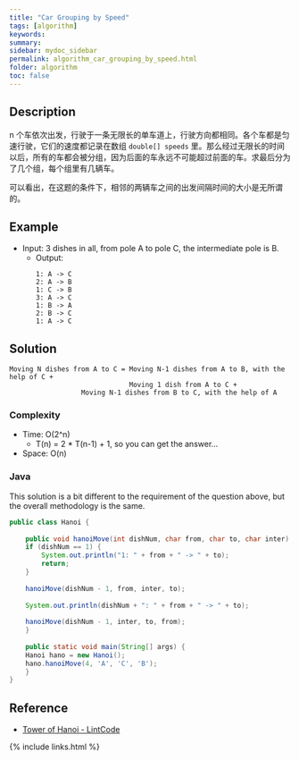 ```yaml
---
title: "Car Grouping by Speed"
tags: [algorithm]
keywords:
summary:
sidebar: mydoc_sidebar
permalink: algorithm_car_grouping_by_speed.html
folder: algorithm
toc: false
---
```


## Description
n 个车依次出发，行驶于一条无限长的单车道上，行驶方向都相同。各个车都是匀速行驶，它们的速度都记录在数组 `double[] speeds` 里。那么经过无限长的时间以后，所有的车都会被分组，因为后面的车永远不可能超过前面的车。求最后分为了几个组，每个组里有几辆车。

可以看出，在这题的条件下，相邻的两辆车之间的出发间隔时间的大小是无所谓的。

## Example

* Input: 3 dishes in all, from pole A to pole C, the intermediate pole is B.
  * Output: 
    ```
    1: A -> C
    2: A -> B
    1: C -> B
    3: A -> C
    1: B -> A
    2: B -> C
    1: A -> C
    ```

## Solution
```
Moving N dishes from A to C = Moving N-1 dishes from A to B, with the help of C +
                              Moving 1 dish from A to C +
			      Moving N-1 dishes from B to C, with the help of A
```

### Complexity

* Time: O(2^n)
  * T(n) = 2 * T(n-1) + 1, so you can get the answer...
* Space: O(n)

### Java
This solution is a bit different to the requirement of the question above, but the overall methodology is the same.

```java
public class Hanoi {
	
    public void hanoiMove(int dishNum, char from, char to, char inter) {
	if (dishNum == 1) {
	    System.out.println("1: " + from + " -> " + to);
	    return;
	}
		
	hanoiMove(dishNum - 1, from, inter, to);
		
	System.out.println(dishNum + ": " + from + " -> " + to);
		
	hanoiMove(dishNum - 1, inter, to, from);
    }
	
    public static void main(String[] args) {
	Hanoi hano = new Hanoi();	
	hano.hanoiMove(4, 'A', 'C', 'B');
    } 
}
```


## Reference

* [Tower of Hanoi - LintCode](https://lintcode.com/problem/tower-of-hanoi/description)

{% include links.html %}
